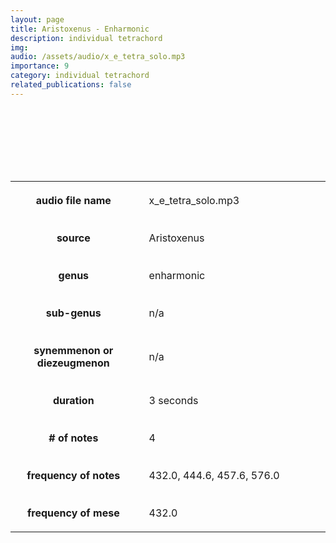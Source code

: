 ```yaml
---
layout: page
title: Aristoxenus - Enharmonic 
description: individual tetrachord
img: 
audio: /assets/audio/x_e_tetra_solo.mp3
importance: 9
category: individual tetrachord
related_publications: false
--- 
```



<style>

table {
    width: 100%;
    padding-top: 10px;
    padding-bottom: 100px;
}
table, th, td {
  border: 5px solid var(--global-footer-text-color);
  background-color: var(--global-bg-color);
  border-collapse: collapse;
  scroll-margin-top: 500px;
}
th, td {
    padding: 20px;
    scroll-margin-top: 85px;

    &:hover {
    color: var(--global-theme-color);
    background-color: var(--globalfooter-link-color);
  }
}

audio {
    background-color: var(--global-divider-color);
    border-radius: 5px;
    padding: 10px;
    width: auto;
    display: block;
    margin-left: auto;
    margin-right: auto;
}

</style>

<audio controls>
    <source src="../../assets/audio/x_e_tetra_solo.mp3" type="audio/mp3">
    Your browser does not support the audio tag.
</audio>
<br>

<table>
    <colgroup>
        <col span="1" style="width: 40%;">
        <col span="1" style="width: 60%;">
    </colgroup>
    <tr>
        <th>audio file name</th>
        <td>x_e_tetra_solo.mp3</td>
    </tr>
    <tr>
        <th>source</th>
        <td>Aristoxenus</td>
    </tr>
    <tr>
        <th>genus</th>
        <td>enharmonic</td>
    </tr>
    <tr>
        <th>sub-genus</th>
        <td>n/a</td>
    </tr>
    <tr>
        <th>synemmenon or diezeugmenon</th>
        <td>n/a</td>
    </tr>
    <tr>
        <th>duration</th>
        <td>3 seconds</td>
    </tr>
    <tr>
        <th># of notes</th>
        <td>4</td>
    </tr>
    <tr>
        <th>frequency of notes</th>
        <td>432.0, 444.6, 457.6, 576.0</td>
    </tr>
    <tr>
        <th>frequency of mese</th>
        <td>432.0</td>
    </tr>
</table>
